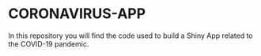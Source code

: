 # CORONAVIRUS-APP

In this repository you will find the code used to build a Shiny App related to the COVID-19 pandemic.
